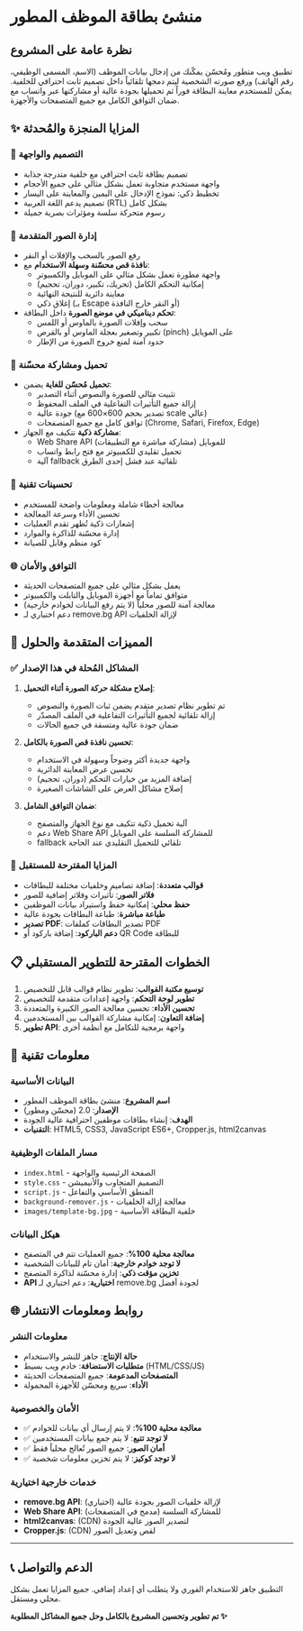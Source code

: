 # منشئ بطاقة الموظف المطور

## نظرة عامة على المشروع
تطبيق ويب متطور ومُحسّن يمكّنك من إدخال بيانات الموظف (الاسم، المسمى الوظيفي، رقم الهاتف) ورفع صورته الشخصية ليتم دمجها تلقائياً داخل تصميم ثابت احترافي للخلفية. يمكن للمستخدم معاينة البطاقة فوراً ثم تحميلها بجودة عالية أو مشاركتها عبر واتساب مع ضمان التوافق الكامل مع جميع المتصفحات والأجهزة.

## ✨ المزايا المنجزة والمُحدثة

### 🎨 التصميم والواجهة
- تصميم بطاقة ثابت احترافي مع خلفية متدرجة جذابة
- واجهة مستخدم متجاوبة تعمل بشكل مثالي على جميع الأحجام
- تخطيط ذكي: نموذج الإدخال على اليمين والمعاينة على اليسار
- تصميم يدعم اللغة العربية (RTL) بشكل كامل
- رسوم متحركة سلسة ومؤثرات بصرية جميلة

### 📱 إدارة الصور المتقدمة
- رفع الصور بالسحب والإفلات أو النقر
- **نافذة قص محسّنة وسهلة الاستخدام** مع:
  - واجهة مطورة تعمل بشكل مثالي على الموبايل والكمبيوتر
  - إمكانية التحكم الكامل (تحريك، تكبير، دوران، تحجيم)
  - معاينة دائرية للنتيجة النهائية
  - إغلاق ذكي (بـ Escape أو النقر خارج النافذة)
- **تحكم ديناميكي في موضع الصورة** داخل البطاقة:
  - سحب وإفلات الصورة بالماوس أو اللمس
  - تكبير وتصغير بعجلة الماوس أو بالقرص (pinch) على الموبايل
  - حدود آمنة لمنع خروج الصورة من الإطار

### 💾 تحميل ومشاركة محسّنة
- **تحميل مُحسّن للغاية** يضمن:
  - تثبيت مثالي للصورة والنصوص أثناء التصدير
  - إزالة جميع التأثيرات التفاعلية في الملف المحفوظ
  - جودة عالية (تصدير بحجم 600×600 مع scale عالي)
  - توافق كامل مع جميع المتصفحات (Chrome, Safari, Firefox, Edge)
- **مشاركة ذكية** تتكيف مع الجهاز:
  - Web Share API للموبايل (مشاركة مباشرة مع التطبيقات)
  - تحميل تقليدي للكمبيوتر مع فتح رابط واتساب
  - آلية fallback تلقائية عند فشل إحدى الطرق

### 🔧 تحسينات تقنية
- معالجة أخطاء شاملة ومعلومات واضحة للمستخدم
- تحسين الأداء وسرعة المعالجة
- إشعارات ذكية تُظهر تقدم العمليات
- إدارة محسّنة للذاكرة والموارد
- كود منظم وقابل للصيانة

### 🌐 التوافق والأمان
- يعمل بشكل مثالي على جميع المتصفحات الحديثة
- متوافق تماماً مع أجهزة الموبايل والتابلت والكمبيوتر
- معالجة آمنة للصور محلياً (لا يتم رفع البيانات لخوادم خارجية)
- دعم اختياري لـ remove.bg API لإزالة الخلفيات

## 🚀 المميزات المتقدمة والحلول

### ✅ المشاكل المُحلة في هذا الإصدار
1. **إصلاح مشكلة حركة الصورة أثناء التحميل**: 
   - تم تطوير نظام تصدير متقدم يضمن ثبات الصورة والنصوص
   - إزالة تلقائية لجميع التأثيرات التفاعلية في الملف المصدّر
   - ضمان جودة عالية ومتسقة في جميع الحالات

2. **تحسين نافذة قص الصورة بالكامل**:
   - واجهة جديدة أكثر وضوحاً وسهولة في الاستخدام
   - تحسين عرض المعاينة الدائرية
   - إضافة المزيد من خيارات التحكم (دوران، تحجيم)
   - إصلاح مشاكل العرض على الشاشات الصغيرة

3. **ضمان التوافق الشامل**:
   - آلية تحميل ذكية تتكيف مع نوع الجهاز والمتصفح
   - دعم Web Share API للمشاركة السلسة على الموبايل
   - fallback تلقائي للتحميل التقليدي عند الحاجة

### 🔮 المزايا المقترحة للمستقبل
- **قوالب متعددة**: إضافة تصاميم وخلفيات مختلفة للبطاقات
- **فلاتر الصور**: تأثيرات وفلاتر إضافية للصور
- **حفظ محلي**: إمكانية حفظ واستيراد بيانات الموظفين
- **طباعة مباشرة**: طباعة البطاقات بجودة عالية
- **تصدير PDF**: تصدير البطاقات كملفات PDF
- **دعم الباركود**: إضافة باركود أو QR Code للبطاقة

## 📋 الخطوات المقترحة للتطوير المستقبلي
1. **توسيع مكتبة القوالب**: تطوير نظام قوالب قابل للتخصيص
2. **تطوير لوحة التحكم**: واجهة إعدادات متقدمة للتخصيص
3. **تحسين الأداء**: تحسين معالجة الصور الكبيرة والمتعددة
4. **إضافة التعاون**: إمكانية مشاركة القوالب بين المستخدمين
5. **تطوير API**: واجهة برمجية للتكامل مع أنظمة أخرى

## 🔧 معلومات تقنية

### البيانات الأساسية
- **اسم المشروع**: منشئ بطاقة الموظف المطور
- **الإصدار**: 2.0 (محسّن ومطور)
- **الهدف**: إنشاء بطاقات موظفين احترافية عالية الجودة
- **التقنيات**: HTML5, CSS3, JavaScript ES6+, Cropper.js, html2canvas

### مسار الملفات الوظيفية
- `index.html` - الصفحة الرئيسية والواجهة
- `style.css` - التصميم المتجاوب والأنيميشن
- `script.js` - المنطق الأساسي والتفاعل
- `background-remover.js` - معالجة إزالة الخلفيات
- `images/template-bg.jpg` - خلفية البطاقة الأساسية

### هيكل البيانات
- **معالجة محلية 100%**: جميع العمليات تتم في المتصفح
- **لا توجد خوادم خارجية**: أمان تام للبيانات الشخصية
- **تخزين مؤقت ذكي**: إدارة محسّنة لذاكرة المتصفح
- **API اختيارية**: دعم اختياري لـ remove.bg لجودة أفضل

## 🌐 روابط ومعلومات الانتشار

### معلومات النشر
- **حالة الإنتاج**: جاهز للنشر والاستخدام
- **متطلبات الاستضافة**: خادم ويب بسيط (HTML/CSS/JS)
- **المتصفحات المدعومة**: جميع المتصفحات الحديثة
- **الأداء**: سريع ومحسّن للأجهزة المحمولة

### الأمان والخصوصية
- ✅ **معالجة محلية 100%**: لا يتم إرسال أي بيانات للخوادم
- ✅ **لا توجد تتبع**: لا يتم جمع بيانات المستخدمين
- ✅ **أمان الصور**: جميع الصور تُعالج محلياً فقط
- ✅ **لا توجد كوكيز**: لا يتم تخزين معلومات شخصية

### خدمات خارجية اختيارية
- **remove.bg API**: (اختياري) لإزالة خلفيات الصور بجودة عالية
- **Web Share API**: (مدمج في المتصفحات) للمشاركة السلسة
- **html2canvas**: (CDN) لتصدير الصور عالية الجودة
- **Cropper.js**: (CDN) لقص وتعديل الصور

---

## 📞 الدعم والتواصل

التطبيق جاهز للاستخدام الفوري ولا يتطلب أي إعداد إضافي. جميع المزايا تعمل بشكل محلي ومستقل.

**تم تطوير وتحسين المشروع بالكامل وحل جميع المشاكل المطلوبة ✨**